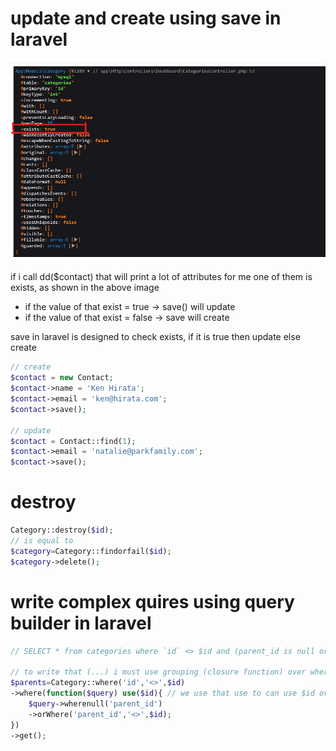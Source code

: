 # update and create using save in laravel
![](./images/find.jpg)

if i call dd($contact)
that will print a lot of attributes for me one of them is exists, as shown in the above image
- if the value of that exist = true -> save() will update
- if the value of that exist = false -> save will create

save in laravel is designed to check exists, if it is true then update else create

```php
// create
$contact = new Contact;
$contact->name = 'Ken Hirata';
$contact->email = 'ken@hirata.com';
$contact->save();

// update
$contact = Contact::find(1);
$contact->email = 'natalie@parkfamily.com';
$contact->save();
```

# destroy
```php
Category::destroy($id);
// is equal to 
$category=Category::findorfail($id);
$category->delete();
```

# write complex quires using query builder in laravel 
```php
// SELECT * from categories where `id` <> $id and (parent_id is null or parent_id <> $parent_id)

// to write that (...) i must use grouping (closure function) over where
$parents=Category::where('id','<>',$id)
->where(function($query) use($id){ // we use that use to can use $id over closure function, i can't write that function($query,$id), because that is callback function, will be called with other function
    $query->wherenull('parent_id')
    ->orWhere('parent_id','<>',$id);
})
->get();
```
